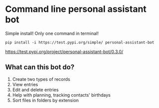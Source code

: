 # Command line personal assistant bot

Simple install! Only one command in terminal!

```
pip install -i https://test.pypi.org/simple/ personal-assistant-bot
```
https://test.pypi.org/project/personal-assistant-bot/0.3.0/

## What can this bot do?

1. Create two types of records
2. View entries
3. Edit and delete entries
3. Help with planning, tracking contacts' birthdays
5. Sort files in folders by extension
